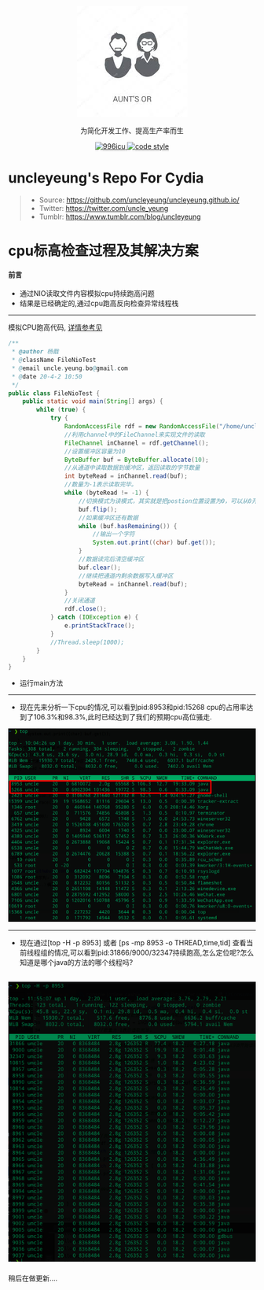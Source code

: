 <p align="center">
  <a href="https://github.com/uncleyeung">
   <img alt="Uncle-Yeong-Logo" src="https://raw.githubusercontent.com/uncleyeung/uncleyeung.github.io/master/web/img/logo1.jpg">
  </a>
</p>

<p align="center">
  为简化开发工作、提高生产率而生
</p>

<p align="center">
  
  <a href="https://github.com/996icu/996.ICU/blob/master/LICENSE">
    <img alt="996icu" src="https://img.shields.io/badge/license-NPL%20(The%20996%20Prohibited%20License)-blue.svg">
  </a>

  <a href="https://www.apache.org/licenses/LICENSE-2.0">
    <img alt="code style" src="https://img.shields.io/badge/license-Apache%202-4EB1BA.svg?style=flat-square">
  </a>
</p>

# uncleyeung's Repo For Cydia
> * Source: https://github.com/uncleyeung/uncleyeung.github.io/
> * Twitter: https://twitter.com/uncle_yeung
> * Tumblr: https://www.tumblr.com/blog/uncleyeung
# cpu标高检查过程及其解决方案
#### 前言
+ 通过NIO读取文件内容模拟cpu持续跑高问题
+ 结果是已经确定的,通过cpu跑高反向检查异常线程栈
---
模拟CPU跑高代码, [详情参考见](https://github.com/uncleyeung/yeung-java-controller-test/blob/master/src/main/java/com/uncle/controller/nio/FileNioTest.java)


```java
/**
 * @author 杨戬
 * @className FileNioTest
 * @email uncle.yeung.bo@gmail.com
 * @date 20-4-2 10:50
 */
public class FileNioTest {
    public static void main(String[] args) {
        while (true) {
            try {
                RandomAccessFile rdf = new RandomAccessFile("/home/uncle/tmp/hello.txt", "rw");
                //利用channel中的FileChannel来实现文件的读取
                FileChannel inChannel = rdf.getChannel();
                //设置缓冲区容量为10
                ByteBuffer buf = ByteBuffer.allocate(10);
                //从通道中读取数据到缓冲区，返回读取的字节数量
                int byteRead = inChannel.read(buf);
                //数量为-1表示读取完毕。
                while (byteRead != -1) {
                    //切换模式为读模式，其实就是把postion位置设置为0，可以从0开始读取
                    buf.flip();
                    //如果缓冲区还有数据
                    while (buf.hasRemaining()) {
                        //输出一个字符
                        System.out.print((char) buf.get());
                    }
                    //数据读完后清空缓冲区
                    buf.clear();
                    //继续把通道内剩余数据写入缓冲区
                    byteRead = inChannel.read(buf);
                }
                //关闭通道
                rdf.close();
            } catch (IOException e) {
                e.printStackTrace();
            }
            //Thread.sleep(1000);
        }
    }
}
``` 
+ 运行main方法
---
+ 现在先来分析一下cpu的情况,可以看到pid:8953和pid:15268 cpu的占用率达到了106.3%和98.3%,此时已经达到了我们的预期cpu高位骚走.

![GitHub](img/top-1.png "top 情况")

---
+  现在通过[top -H -p 8953] 或者 [ps -mp 8953 -o THREAD,time,tid] 查看当前线程组的情况,可以看到pid:31866/9000/32347持续跑高,怎么定位呢?怎么知道是哪个java的方法的哪个线程吗?


![GitHub](img/top-2.png "top -H -p 情况")
---
稍后在做更新....